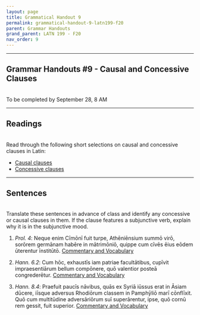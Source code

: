 ```yaml
---
layout: page
title: Grammatical Handout 9
permalink: grammatical-handout-9-latn199-f20
parent: Grammar Handouts
grand_parent: LATN 199 - F20
nav_order: 9
---
```

***

## Grammar Handouts #9 - Causal and Concessive Clauses
&nbsp;  
To be completed by September 28, 8 AM

***

## Readings
&nbsp;  
Read through the following short selections on causal and concessive clauses in Latin:
 - [Causal clauses](https://lingualatina.github.io/textbook/presentation/14-causal-concessive/causal/)
 - [Concessive clauses](https://lingualatina.github.io/textbook/presentation/14-causal-concessive/concessive/)

***

## Sentences
&nbsp;  
Translate these sentences in advance of class and identify any concessive or causal clauses in them. If the clause features a subjunctive verb, explain why it is in the subjunctive mood.

1. *Prol. 4*: Neque enim Cīmōnī fuit turpe, Athēniēnsium summō virō, sorōrem germānam habēre in mātrimōniō, quippe cum cīvēs ēius eōdem ūterentur īnstitūtō. [Commentary and Vocabulary](http://dcc.dickinson.edu/nepos-hannibal/prologus)

2. *Hann. 6.2*: Cum hōc, exhaustīs iam patriae facultātibus, cupīvit impraesentiārum bellum compōnere, quō valentior posteā congrederētur. [Commentary and Vocabulary](http://dcc.dickinson.edu/nepos-hannibal/chapter-5)

3. *Hann. 8.4*: Praefuit paucīs nāvibus, quās ex Syriā iūssus erat in Āsiam dūcere, iīsque adversus Rhodiōrum classem in Pamphȳliō marī cōnflīxit. Quō cum multitūdine adversāriōrum suī superārentur, ipse, quō cornū rem gessit, fuit superior. [Commentary and Vocabulary](http://dcc.dickinson.edu/nepos-hannibal/chapter-8)
